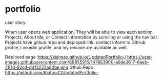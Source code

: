 # portfolio


user story:

When user opens web application, They will be able to view each section Projects, About Me, or Contact information by scrolling or using the nav bar. Projects have github repo and deployed link. contact inform to GitHub profile, Linkedin profile, and my resume are available as well.

 Deployed page :https://kiahnac.github.io/UpdatedPortfolio-/
 https://user-images.githubusercontent.com/88855915/147863900-a9de3617-6aeb-481d-82cd-d4f3232a8dbe.png
Gthub Repo: https://github.com/KiahnaC/UpdatedPortfolio-




